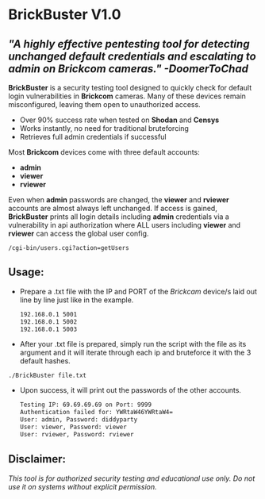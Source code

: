 # BrickBuster V1.0
## _"A highly effective pentesting tool for detecting unchanged default credentials and escalating to admin on Brickcom cameras." -DoomerToChad_

**BrickBuster** is a security testing tool designed to quickly check for default login vulnerabilities in **Brickcom** cameras.
Many of these devices remain misconfigured, leaving them open to unauthorized access.
- Over 90% success rate when tested on **Shodan** and **Censys**
- Works instantly, no need for traditional bruteforcing
- Retrieves full admin credentials if successful

Most **Brickcom** devices come with three default accounts:
- **admin**
- **viewer**
- **rviewer**
  
Even when **admin** passwords are changed, the **viewer** and **rviewer** accounts are almost always left unchanged.
If access is gained, **BrickBuster** prints all login details including **admin** credentials via a vulnerability
in api authorization where ALL users including **viewer** and **rviewer** can access the global user config.

`/cgi-bin/users.cgi?action=getUsers`

## Usage:
- Prepare a .txt file with the IP and PORT of the *Brickcam* device/s laid out line by line just like in the example.

  ```bash
  192.168.0.1 5001
  192.168.0.1 5002
  192.168.0.1 5003
  ```
- After your .txt file is prepared, simply run the script with the file as its argument and it will iterate through each ip and bruteforce it with the 3 default hashes.

`./BrickBuster file.txt`

- Upon success, it will print out the passwords of the other accounts.

  ```bash
  Testing IP: 69.69.69.69 on Port: 9999
  Authentication failed for: YWRtaW46YWRtaW4=
  User: admin, Password: diddyparty
  User: viewer, Password: viewer
  User: rviewer, Password: rviewer
  ```

## Disclaimer:

*This tool is for authorized security testing and educational use only. Do not use it on systems without explicit permission.*

  
